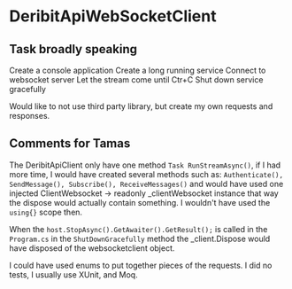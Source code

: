 # DeribitApiWebSocketClient

## Task broadly speaking 
Create a console application
Create a long running service
Connect to websocket server
Let the stream come until Ctr+C
Shut down service gracefully

Would like to not use third party library, but create my own requests and responses.

## Comments for Tamas
The DeribitApiClient only have one method `Task RunStreamAsync()`, if I had more time, I would have created several methods such as: `Authenticate(), SendMessage(), Subscribe(), ReceiveMessages()` and would have used one injected ClientWebsocket -> readonly _clientWebsocket instance that way the dispose would actually contain something. I wouldn't have used the `using{}` scope then.

When the `host.StopAsync().GetAwaiter().GetResult();` is called in the `Program.cs` in the `ShutDownGracefully` method the _client.Dispose would have disposed of the websocketclient object.

I could have used enums to put together pieces of the requests.
I did no tests, I usually use XUnit, and Moq.
